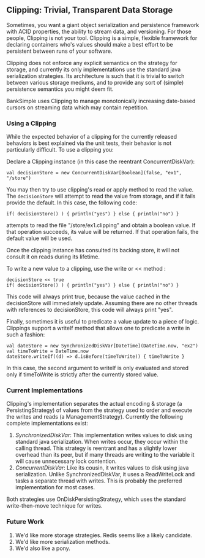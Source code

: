 ## Clipping: Trivial, Transparent Data Storage

Sometimes, you want a giant object serialization and persistence
framework with ACID properties, the ability to stream data, and
versioning. For those people, Clipping is not your tool. Clipping is 
a simple, flexible framework for declaring containers
who's values should make a best effort to be persistent between runs of
your software.

Clipping does not enforce any explicit semantics on the strategy for
storage, and currently its only implementations use the standard java
serialization strategies. Its architecture is such that it is trivial 
to switch between various storage mediums, and to provide any sort of
(simple) persistence semantics you might deem fit. 

BankSimple uses Clipping to manage monotonically increasing date-based
cursors on streaming data which may contain repetition.

### Using a Clipping

While the expected behavior of a clipping for the currently released
behaviors is best explained via the unit tests, their behavior is not
particularly difficult. To use a clipping you:

Declare a Clipping instance (in this case the reentrant
ConcurrentDiskVar):

    val decisionStore = new ConcurrentDiskVar[Boolean](false, "ex1", "/store")

You may then try to use clipping's read or apply method to read the
value. The `decisionStore` will attempt to read the value from
storage, and if it fails provide the default. In this case, the
following code:

    if( decisionStore() ) { println("yes") } else { println("no") }

attempts to read the file "/store/ex1.clipping" and obtain a
boolean value. If that operation succeeds, its value will be
returned. If that operation fails, the default value will be used.

Once the clipping instance has consulted its backing store, it will
not consult it on reads during its lifetime.

To write a new value to a clipping, use the write or << method :

    decisionStore << true
    if( decisionStore() ) { println("yes") } else { println("no") }

This code will always print true, because the value cached in the
decisionStore will immediately update. Assuming there are no other
threads with references to decisionStore, this code will always print
"yes".

Finally, sometimes it is useful to predicate a value update to a piece
of logic. Clippings support a writeIf method that allows one to
predicate a write in such a fashion:

    val dateStore = new SynchronizedDiskVar[DateTime](DateTime.now, "ex2")
    val timeToWrite = DateTime.now
    dateStore.writeIf((d) => d.isBefore(timeToWrite)) { timeToWrite }

In this case, the second argument to writeIf is only evaluated and
stored only if timeToWrite is strictly after the currently stored
value. 

### Current Implementations

Clipping's implementation separates the actual encoding & storage (a 
PersistingStrategy) of values from the strategy used to order and 
execute the writes and reads (a ManagementStrategy). Currently the
following complete implementations exist:

1. *SynchronizedDiskVar*: This implementation writes values to disk
   using standard java serialization. When writes occur, they occur
   within the calling thread. This strategy is reentrant and has a
   slightly lower overhead than its peer, but if many threads are
   writing to the variable it will cause unnecessary lock contention.
2. *ConcurrentDiskVar*: Like its cousin, it writes values to disk using
   java serialization. Unlike SynchronizedDiskVar, it uses a
   ReadWriteLock and tasks a separate thread with writes. This is
   probably the preferred implementation for most cases.

Both strategies use OnDiskPersistingStrategy, which uses the standard
write-then-move technique for writes. 

### Future Work

1. We'd like more storage strategies. Redis seems like a likely candidate.
2. We'd like more serialization methods. 
3. We'd also like a pony.

